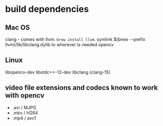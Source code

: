 # build dependencies

## Mac OS
clang  - comes with llvm. `brew install llvm`. symlink $(brew --prefix llvm)/lib/libclang.dylib to wherever is needed
opencv

## Linux
libopencv-dev
libstdc++-12-dev
libclang (clang-15)

## video file extensions and codecs known to work with opencv
- .avi / MJPG
- .mkv / H264
- .mp4 / avc1